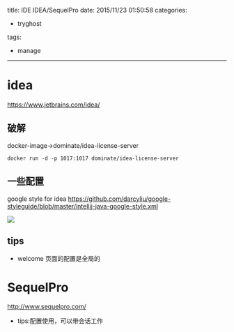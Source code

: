 title: IDE IDEA/SequelPro
date: 2015/11/23 01:50:58
categories:
 - tryghost

tags:
 - manage 



---

# idea 
https://www.jetbrains.com/idea/
## 破解
docker-image->dominate/idea-license-server
```language-bash
docker run -d -p 1017:1017 dominate/idea-license-server
```
## 一些配置

google style for idea 
https://github.com/darcyliu/google-styleguide/blob/master/intellij-java-google-style.xml

![](https://dn-zuoyun.qbox.me/image/7/b4/dec7fc03a4d4bc8f3a939930af3df.png)

## tips
 * welcome 页面的配置是全局的 

# SequelPro
http://www.sequelpro.com/
 
 * tips:配置使用，可以带会话工作




